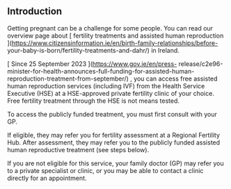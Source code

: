 ##  Introduction

Getting pregnant can be a challenge for some people. You can read our overview
page about [ fertility treatments and assisted human reproduction
](https://www.citizensinformation.ie/en/birth-family-relationships/before-
your-baby-is-born/fertility-treatments-and-dahr/) in Ireland.

[ Since 25 September 2023 ](https://www.gov.ie/en/press-
release/c2e96-minister-for-health-announces-full-funding-for-assisted-human-
reproduction-treatment-from-september/) , you can access free assisted human
reproduction services (including IVF) from the Health Service Executive (HSE)
at a HSE-approved private fertility clinic of your choice. Free fertility
treatment through the HSE is not means tested.

To access the publicly funded treatment, you must first consult with your GP.

If eligible, they may refer you for fertility assessment at a Regional
Fertility Hub. After assessment, they may refer you to the publicly funded
assisted human reproductive treatment (see steps below).

If you are not eligible for this service, your family doctor (GP) may refer
you to a private specialist or clinic, or you may be able to contact a clinic
directly for an appointment.
